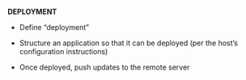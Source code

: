 **DEPLOYMENT**

- Define “deployment”

- Structure an application so that it can be deployed (per the host’s configuration instructions)

- Once deployed, push updates to the remote server

